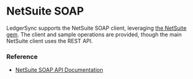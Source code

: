# NetSuite SOAP

LedgerSync supports the NetSuite SOAP client, leveraging [the NetSuite gem](https://github.com/NetSweet/netsuite). The
client and sample operations are provided, though the main NetSuite client uses the REST API.

### Reference

- [NetSuite SOAP API Documentation](https://docs.oracle.com/cloud/latest/netsuitecs_gs/NSTWR/NSTWR.pdf)
